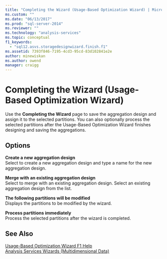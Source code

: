 ```yaml
---
title: "Completing the Wizard (Usage-Based Optimization Wizard) | Microsoft Docs"
ms.custom: ""
ms.date: "06/13/2017"
ms.prod: "sql-server-2014"
ms.reviewer: ""
ms.technology: "analysis-services"
ms.topic: conceptual
f1_keywords: 
  - "sql12.asvs.storagedesignwizard.finish.f1"
ms.assetid: 7393f846-7195-4cd3-95cd-83d102841e2e
author: minewiskan
ms.author: owend
manager: craigg
---
```

# Completing the Wizard (Usage-Based Optimization Wizard)
  Use the **Completing the Wizard** page to save the aggregation design and assign it to the selected partitions. You can also optionally process the selected partitions after the Usage-Based Optimization Wizard finishes designing and saving the aggregations.  
  
## Options  
 **Create a new aggregation design**  
 Select to create a new aggregation design and type a name for the new aggregation design.  
  
 **Merge with an existing aggregation design**  
 Select to merge with an existing aggregation design. Select an existing aggregation design from the list.  
  
 **The following partitions will be modified**  
 Displays the partitions to be modified by the wizard.  
  
 **Process partitions immediately**  
 Process the selected partitions after the wizard is completed.  
  
## See Also  
 [Usage-Based Optimization Wizard F1 Help](usage-based-optimization-wizard-f1-help.md)   
 [Analysis Services Wizards &#40;Multidimensional Data&#41;](analysis-services-wizards-multidimensional-data.md)  
  
  
